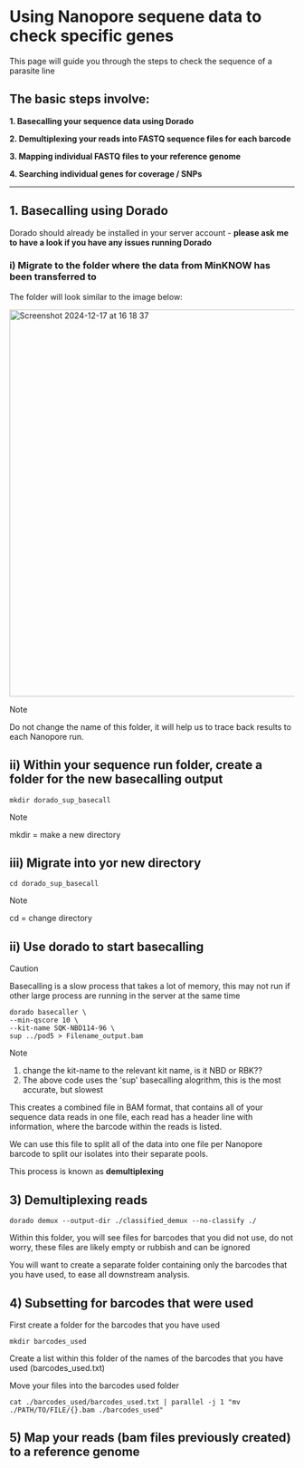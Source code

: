 
# Using Nanopore sequene data to check specific genes 

This page will guide you through the steps to check the sequence of a parasite line

## The basic steps involve:

  **1. Basecalling your sequence data using Dorado**

  **2. Demultiplexing your reads into FASTQ sequence files for each barcode**

  **3. Mapping individual FASTQ files to your reference genome**

  **4. Searching individual genes for coverage / SNPs**

***

## 1. Basecalling using Dorado

Dorado should already be installed in your server account - **please ask me to have a look if you have any issues running Dorado**

### i) Migrate to the folder where the data from MinKNOW has been transferred to

The folder will look similar to the image below:

<img width="683" alt="Screenshot 2024-12-17 at 16 18 37" src="https://github.com/user-attachments/assets/bb7334a0-7883-481f-a96b-58c677765db1" />

>[!NOTE]
>Do not change the name of this folder, it will help us to trace back results to each Nanopore run.


## ii) Within your sequence run folder, create a folder for the new basecalling output 

```
mkdir dorado_sup_basecall
```
>[!NOTE]
>mkdir = make a new directory

## iii) Migrate into yor new directory

```
cd dorado_sup_basecall
```
>[!NOTE]
>cd = change directory

## ii) Use dorado to start basecalling

>[!CAUTION]
>Basecalling is a slow process that takes a lot of memory, this may not run if other large process are running in the server at the same time

```
dorado basecaller \
--min-qscore 10 \
--kit-name SQK-NBD114-96 \
sup ../pod5 > Filename_output.bam
```
>[!NOTE]
>1. change the kit-name to the relevant kit name, is it NBD or RBK??
>2. The above code uses the 'sup' basecalling alogrithm, this is the most accurate, but slowest

This creates a combined file in BAM format, that contains all of your sequence data reads in one file, each read has a header line with information, where the barcode within the reads is listed.

We can use this file to split all of the data into one file per Nanopore barcode to split our isolates into their separate pools.

This process is known as **demultiplexing**

## 3) Demultiplexing reads

```
dorado demux --output-dir ./classified_demux --no-classify ./
```

Within this folder, you will see files for barcodes that you did not use, do not worry, these files are likely empty or rubbish and can be ignored

You will want to create a separate folder containing only the barcodes that you have used, to ease all downstream analysis.

## 4) Subsetting for barcodes that were used

First create a folder for the barcodes that you have used 

```
mkdir barcodes_used
```

Create a list within this folder of the names of the barcodes that you have used (barcodes_used.txt)

Move your files into the barcodes used folder

```
cat ./barcodes_used/barcodes_used.txt | parallel -j 1 "mv ./PATH/TO/FILE/{}.bam ./barcodes_used"

```

## 5) Map your reads (bam files previously created) to a reference genome 
